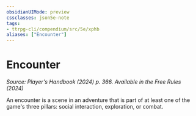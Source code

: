 ```yaml
---
obsidianUIMode: preview
cssclasses: json5e-note
tags:
- ttrpg-cli/compendium/src/5e/xphb
aliases: ["Encounter"]
---
```

# Encounter
*Source: Player's Handbook (2024) p. 366. Available in the Free Rules (2024)* 

An encounter is a scene in an adventure that is part of at least one of the game's three pillars: social interaction, exploration, or combat.
